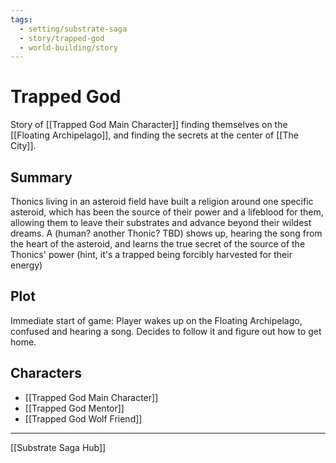 ```yaml
---
tags:
  - setting/substrate-saga
  - story/trapped-god
  - world-building/story
---
```

# Trapped God

Story of [[Trapped God Main Character]] finding themselves on the [[Floating Archipelago]], and finding the secrets at the center of [[The City]].

## Summary
Thonics living in an asteroid field have built a religion around one specific asteroid, which has been the source of their power and a lifeblood for them, allowing them to leave their substrates and advance beyond their wildest dreams. A (human? another Thonic? TBD) shows up, hearing the song from the heart of the asteroid, and learns the true secret of the source of the Thonics' power (hint, it's a trapped being forcibly harvested for their energy)

## Plot
 Immediate start of game: Player wakes up on the Floating Archipelago, confused and hearing a song. Decides to follow it and figure out how to get home.

## Characters
- [[Trapped God Main Character]]
- [[Trapped God Mentor]]
- [[Trapped God Wolf Friend]]

---
[[Substrate Saga Hub]]